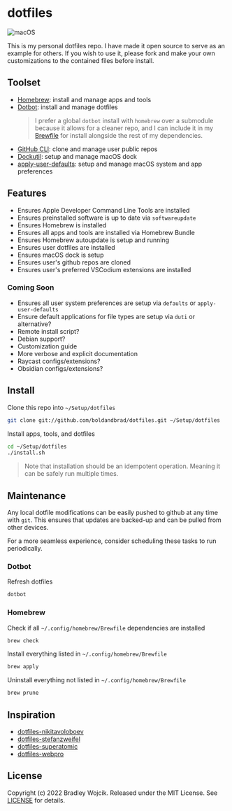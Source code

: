 # dotfiles

![macOS](https://badgen.net/badge/icon/macOS/blue?icon=apple&label)

This is my personal dotfiles repo. I have made it open source to serve as an
example for others. If you wish to use it, please fork and make your own
customizations to the contained files before install.

## Toolset

- [Homebrew](https://brew.sh): install and manage apps and tools
- [Dotbot](https://github.com/anishathalye/dotbot): install and manage dotfiles
  > I prefer a global `dotbot` install with `homebrew` over a submodule
  > because it allows for a cleaner repo, and I can include it in my
  > [Brewfile](/brew/Brewfile) for install alongside the rest of my
  > dependencies.
- [GitHub CLI](https://cli.github.com): clone and manage user public repos
- [Dockutil](https://github.com/kcrawford/dockutil): setup and manage macOS dock
- [apply-user-defaults](https://github.com/zero-sh/apply-user-defaults): setup
  and manage macOS system and app preferences

## Features

- Ensures Apple Developer Command Line Tools are installed
- Ensures preinstalled software is up to date via `softwareupdate`
- Ensures Homebrew is installed
- Ensures all apps and tools are installed via Homebrew Bundle
- Ensures Homebrew autoupdate is setup and running
- Ensures user dotfiles are installed
- Ensures macOS dock is setup
- Ensures user's github repos are cloned
- Ensures user's preferred VSCodium extensions are installed

### Coming Soon

- Ensures all user system preferences are setup via `defaults` or
  `apply-user-defaults`
- Ensure default applications for file types are setup via `duti` or
  alternative?
- Remote install script?
- Debian support?
- Customization guide
- More verbose and explicit documentation
- Raycast configs/extensions?
- Obsidian configs/extensions?

## Install

Clone this repo into `~/Setup/dotfiles`

```zsh
git clone git://github.com/boldandbrad/dotfiles.git ~/Setup/dotfiles
```

Install apps, tools, and dotfiles

```zsh
cd ~/Setup/dotfiles
./install.sh
```

> Note that installation should be an idempotent operation. Meaning it can be
> safely run multiple times.

## Maintenance

Any local dotfile modifications can be easily pushed to github at any time with
`git`. This ensures that updates are backed-up and can be pulled from other
devices.

For a more seamless experience, consider scheduling these tasks to run
periodically.

### Dotbot

Refresh dotfiles

```zsh
dotbot
```

### Homebrew

Check if all `~/.config/homebrew/Brewfile` dependencies are installed

```zsh
brew check
```

Install everything listed in `~/.config/homebrew/Brewfile`

```zsh
brew apply
```

Uninstall everything not listed in `~/.config/homebrew/Brewfile`

```zsh
brew prune
```

## Inspiration

- [dotfiles-nikitavoloboev](https://github.com/nikitavoloboev/dotfiles)
- [dotfiles-stefanzweifel](https://github.com/stefanzweifel/dotfiles)
- [dotfiles-superatomic](https://github.com/superatomic/dotfiles)
- [dotfiles-webpro](https://github.com/webpro/dotfiles)

## License

Copyright (c) 2022 Bradley Wojcik. Released under the MIT License. See
[LICENSE](LICENSE) for details.
